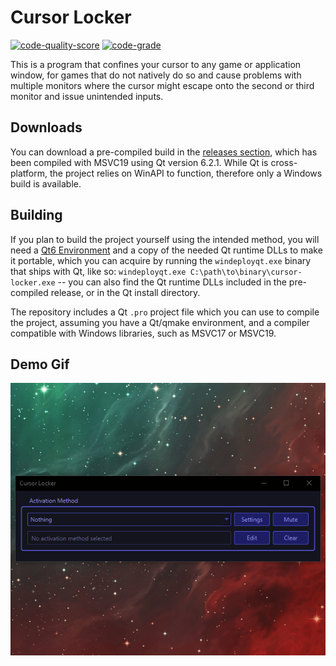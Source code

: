 # Cursor Locker
[![code-quality-score](https://api.codiga.io/project/33791/score/svg)](https://app.codiga.io/hub/project/33791/cursor-locker) [![code-grade](https://api.codiga.io/project/33791/status/svg)](https://app.codiga.io/hub/project/33791/cursor-locker)

This is a program that confines your cursor to any game or application window, for games that do not natively do so and cause problems with multiple monitors where the cursor might escape onto the second or third monitor and issue unintended inputs. 

## Downloads
You can download a pre-compiled build in the [releases section](https://github.com/MisanthropicShayna/CursorLocker/releases), which has been compiled with MSVC19 using Qt version 6.2.1. While Qt is cross-platform, the project relies on WinAPI to function, therefore only a Windows build is available.

## Building
If you plan to build the project yourself using the intended method, you will need a [Qt6 Environment](https://www.qt.io/download-open-source) and a copy of the needed Qt runtime DLLs to make it portable, which you can acquire by running the `windeployqt.exe` binary that ships with Qt, like so: `windeployqt.exe C:\path\to\binary\cursor-locker.exe` -- you can also find the Qt runtime DLLs included in the pre-compiled release, or in the Qt install directory.

The repository includes a Qt `.pro` project file which you can use to compile the project, assuming you have a Qt/qmake environment, and a compiler compatible with Windows libraries, such as MSVC17 or MSVC19. 

## Demo Gif
![](screenshots/demo_10fps.gif?raw=true)
